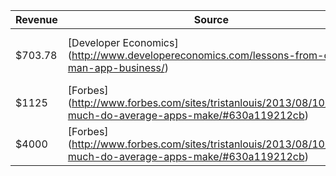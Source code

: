 | Revenue | Source | Notes |
| ------- | ------ | ----- |
| $703.78 | [Developer Economics] (http://www.developereconomics.com/lessons-from-one-man-app-business/) | First year of app launch |
| $1125 | [Forbes] (http://www.forbes.com/sites/tristanlouis/2013/08/10/how-much-do-average-apps-make/#630a119212cb) | Android, average |
| $4000 | [Forbes] (http://www.forbes.com/sites/tristanlouis/2013/08/10/how-much-do-average-apps-make/#630a119212cb) | iOS, average |
